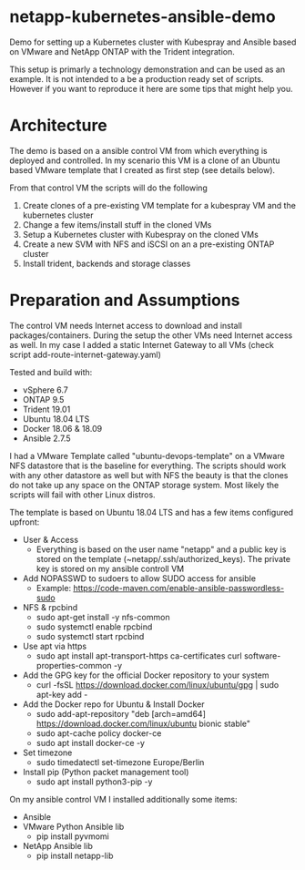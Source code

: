 # netapp-kubernetes-ansible-demo
Demo for setting up a Kubernetes cluster with Kubespray and Ansible based on VMware and NetApp ONTAP with the Trident integration.

This setup is primarly a technology demonstration and can be used as an example. It is not intended to a be a production ready set of scripts. However if you want to reproduce it here are some tips that might help you.

# Architecture
The demo is based on a ansible control VM from which everything is deployed and controlled. In my scenario this VM is a clone of an Ubuntu based VMware template that I created as first step (see details below).

From that control VM the scripts will do the following
1. Create clones of a pre-existing VM template for a kubespray VM and the kubernetes cluster
2. Change a few items/install stuff in the cloned VMs
3. Setup a Kubernetes cluster with Kubespray on the cloned VMs
4. Create a new SVM with NFS and iSCSI on an a pre-existing ONTAP cluster
5. Install trident, backends and storage classes

# Preparation and Assumptions
The control VM needs Internet access to download and install packages/containers. During the setup the other VMs need Internet access as well. In my case I added a static Internet Gateway to all VMs (check script add-route-internet-gateway.yaml)

Tested and build with:
- vSphere 6.7
- ONTAP 9.5
- Trident 19.01
- Ubuntu 18.04 LTS
- Docker 18.06 & 18.09
- Ansible 2.7.5

I had a VMware Template called "ubuntu-devops-template" on a VMware NFS datastore that is the baseline for everything. The scripts should work with any other datastore as well but with NFS the beauty is that the clones do not take up any space on the ONTAP storage system. Most likely the scripts will fail with other Linux distros.

The template is based on Ubuntu 18.04 LTS and has a few items configured upfront:

- User & Access
  - Everything is based on the user name "netapp" and a public key is stored on the template (~netapp/.ssh/authorized_keys). The private key is stored on my ansible controll VM
- Add NOPASSWD to sudoers to allow SUDO access for ansible
  -  Example: https://code-maven.com/enable-ansible-passwordless-sudo
- NFS & rpcbind
  - sudo apt-get install -y nfs-common
  - sudo systemctl enable rpcbind
  - sudo systemctl start rpcbind
- Use apt via https
  - sudo apt install apt-transport-https ca-certificates curl software-properties-common -y
- Add the GPG key for the official Docker repository to your system
  - curl -fsSL https://download.docker.com/linux/ubuntu/gpg | sudo apt-key add -
- Add the Docker repo for Ubuntu & Install Docker
  - sudo add-apt-repository "deb [arch=amd64] https://download.docker.com/linux/ubuntu bionic stable"
  - sudo apt-cache policy docker-ce
  - sudo apt install docker-ce -y
- Set timezone
  - sudo timedatectl set-timezone Europe/Berlin
- Install pip (Python packet management tool)
  - sudo apt install python3-pip -y

On my ansible control VM I installed additionally some items:
- Ansible 
- VMware Python Ansible lib
  - pip install pyvmomi
- NetApp Ansible lib
  - pip install netapp-lib

